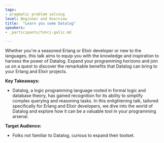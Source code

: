 ```yaml
---
tags:	
- pragmatic problem solving
level: Beginner and Overview
title: 	"Learn you some Datalog"
speakers:
- _participants/tonci-galic.md

---
```

Whether you're a seasoned Erlang or Elixir developer or new to the languages, this talk aims to equip you with the knowledge and inspiration to harness the power of Datalog. Expand your programming horizons and join us on a quest to discover the remarkable benefits that Datalog can bring to your Erlang and Elixir projects.

**Key Takeaways:**
- Datalog, a logic programming language rooted in formal logic and database theory, has gained recognition for its ability to simplify complex querying and reasoning tasks. In this enlightening talk, tailored specifically for Erlang and Elixir developers, we dive into the world of Datalog and explore how it can be a valuable tool in your programming arsenal.

**Target Audience:**
- Folks not familiar to Datalog, curious to expand their toolset.